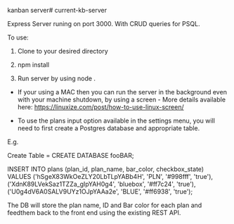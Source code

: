 kanban server# current-kb-server

Express Server runing on port 3000. With CRUD queries for PSQL.

To use:

1. Clone to your desired directory

2. npm install

3. Run server by using node .


* If your using a MAC then you can run the server in the background even with your machine shutdown, by using a screen - More details available here: https://linuxize.com/post/how-to-use-linux-screen/

 * To use the plans input option available in the settings menu, you will need to first create a Postgres database and appropriate table. 

 E.g. 

 Create Table = CREATE DATABASE fooBAR;

 INSERT INTO plans (plan_id, plan_name, bar_color, checkbox_state)
VALUES ('hSgeX83WkOeZLY20LbTLpYABb4H', 'PLN', '#998fff', 'true'), ('XdnK89LVekSaz1TZZa_gIpYAH0g4', 'bluebox', '#ff7c24', 'true'), ('U0g4dV6A0SALV9UYz1OJpYAAa2e', 'BLUE', '#ff6938', 'true');


The DB will store the plan name, ID and Bar color for each plan and feedthem back to the front end using the existing REST API.